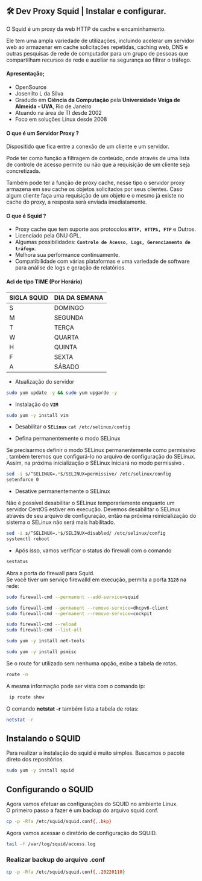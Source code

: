 ## 🛠 Dev Proxy Squid | Instalar e configurar. 


O Squid é um proxy da web HTTP de cache e encaminhamento.  

Ele tem uma ampla variedade de utilizações, incluindo acelerar um servidor web ao armazenar em cache solicitações repetidas, caching web, DNS e outras pesquisas de rede de computador para um grupo de pessoas que compartilham recursos de rede e auxiliar na segurança ao filtrar o tráfego.


#### Apresentação;

* OpenSource 
* Josenilto L da Silva
* Gradudo em **Ciência da Computação** pela **Universidade Veiga de Almeida - UVA**, Rio de Janeiro
* Atuando na área de TI desde 2002
* Foco em soluções Linux desde 2008

#### O que é um Servidor Proxy ?

Dispositido que fica entre a conexão de um cliente e um servidor.  

Pode ter como função a filtragem de conteúdo, onde através de uma lista de controle de acesso permite ou não que a requisição de um cliente seja concretizada.  

Também pode ter a função de proxy cache, nesse tipo o servidor proxy armazena em seu cache os objetos solicitados por seus clientes. Caso algum cliente faça uma requisição de um objeto e o mesmo já existe no cache do proxy, a resposta será enviada imediatamente.


#### O que é Squid ?

* Proxy cache que tem suporte aos protocolos **`HTTP, HTTPS, FTP`** e Outros.
* Licenciado pela GNU GPL.
* Algumas possibilidades: **`Controle de Acesso, Logs, Gerenciamento de tráfego`**.
* Melhora sua performance continuamente.
* Compatibilidade com várias plataformas e uma variedade de software para análise de logs e geração de relatórios. 



#### Acl de tipo TIME (Por Horário)

| SIGLA SQUID | DIA DA SEMANA |
|---|---|
|S|DOMINGO|
|M|SEGUNDA|
|T|TERÇA|
|W|QUARTA|
|H|QUINTA|
|F|SEXTA|
|A|SÁBADO|

* Atualização do servidor

```bash
sudo yum update -y && sudo yum upgarde -y
```

* Instalação do **`VIM`**  

```bash
sudo yum -y install vim
```

* Desabilitar o **`SELinux`** `cat /etc/selinux/config`

* Defina permanentemente o modo SELinux  

Se precisarmos definir o modo SELinux permanentemente como permissivo , também teremos que configurá-lo no arquivo de configuração do SELinux. Assim, na próxima inicialização o SELinux iniciará no modo permissivo .

```bash
sed -i s/^SELINUX=.*$/SELINUX=permissive/ /etc/selinux/config
setenforce 0
```

* Desative permanentemente o SELinux  

Não é possível desabilitar o SELinux temporariamente enquanto um servidor CentOS estiver em execução. Devemos desabilitar o SELinux através de seu arquivo de configuração, então na próxima reinicialização do sistema o SELinux não será mais habilitado.

```bash
sed -i s/^SELINUX=.*$/SELINUX=disabled/ /etc/selinux/config  
systemctl reboot
```

* Após isso, vamos verificar o status do firewall com o comando

```bash
sestatus
```

Abra a porta do firewall para Squid.</br>
Se você tiver um serviço firewalld em execução, permita a porta **`3128`** na rede:

```bash
sudo firewall-cmd --permanent --add-service=squid

sudo firewall-cmd --permanent --remove-service=dhcpv6-client
sudo firewall-cmd --permanent --remove-service=cockpit

sudo firewall-cmd --reload
sudo firewall-cmd --list-all 
```


```bash
sudo yum -y install net-tools
```

```bash
sudo yum -y install psmisc
```

Se o route for utilizado sem nenhuma opção, exibe a tabela de rotas.

```bash
route -n
```

A mesma informação pode ser vista com o comando ip:

```bash
 ip route show
```

O comando **netstat -r** também lista a tabela de rotas:

```bash
netstat -r
```

## Instalando o SQUID  
Para realizar a instalação do squid é muito simples. Buscamos o pacote direto dos repositórios.

```bash
sudo yum -y install squid
```

## Configurando o SQUID
Agora vamos efetuar as configurações do SQUID no ambiente Linux.  
O primeiro passo a fazer é um backup do arquivo squid.conf.

```bash
cp -p -Rfa /etc/squid/squid.conf{,.bkp}
```

Agora vamos acessar o diretório de configuração do SQUID.

```bash
tail -f /var/log/squid/access.log
```

### Realizar backup do arquivo .conf

```bash
cp -p -Rfa /etc/squid/squid.conf{,.20220110}
```
